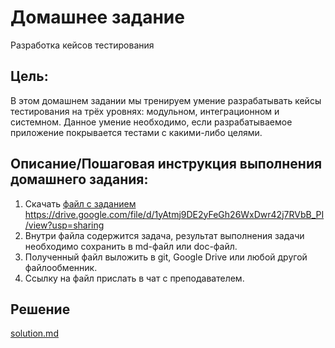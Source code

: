 # Домашнее задание

Разработка кейсов тестирования

## Цель:

В этом домашнем задании мы тренируем умение разрабатывать кейсы тестирования на трёх уровнях: модульном, интеграционном и системном. Данное умение необходимо, если разрабатываемое приложение покрывается тестами с какими-либо целями.

## Описание/Пошаговая инструкция выполнения домашнего задания:

1.  Скачать [файл с заданием](./data/23_Unit-tests_Homework.docx) https://drive.google.com/file/d/1yAtmj9DE2yFeGh26WxDwr42j7RVbB_PI/view?usp=sharing
2.  Внутри файла содержится задача, результат выполнения задачи необходимо сохранить в md-файл или doc-файл.
3.  Полученный файл выложить в git, Google Drive или любой другой файлообменник.
4.  Ссылку на файл прислать в чат с преподавателем.

## Решение
[solution.md](./solution.md)

